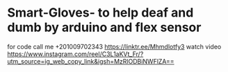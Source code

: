 # Smart-Gloves- to help deaf and dumb by arduino and flex sensor   
for code call me  +201009702343   https://linktr.ee/Mhmdlotfy3
watch video  https://www.instagram.com/reel/C3L1aKVt_Fr/?utm_source=ig_web_copy_link&igsh=MzRlODBiNWFlZA==  
